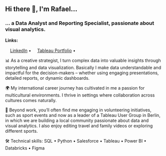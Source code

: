 ## Hi there 👋, I'm Rafael...
### ... a Data Analyst and Reporting Specialist, passionate about visual analytics.

<b>Links:</b>
<p align="left">
  <a href="https://www.linkedin.com/in/rafa-sandoval/"><img src="https://img.icons8.com/color/96/000000/linkedin-circled.png" height="16"/>LinkedIn</a>  •  
  <a href="https://public.tableau.com/app/profile/rafael.sandoval/"><img src="https://img.icons8.com/color/96/000000/internet.png" height="16"/>Tableau Portfolio</a>  • 
</p>

📊 As a creative strategist, I turn complex data into valuable insights through storytelling and data visualization. Basically I make data understandable and impactful for the decision-makers – whether using engaging presentations, detailed reports, or dynamic dashboards.

🌍 My international career journey has cultivated in me a passion for multicultural environments. I thrive in settings where collaboration across cultures comes naturally. 

👥 Beyond work, you’ll often find me engaging in volunteering initiatives, such as sport events and now as a leader of a Tableau User Group in Berlin, in which we are building a local community passionate about data and visual analytics. I also enjoy editing travel and family videos or exploring different sports.

🛠️ Technical skills: SQL • Python • Salesforce • Tableau • Power BI • Databricks • Figma
